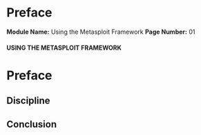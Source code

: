 <!--
 // Platform: Academy
// URL: https://academy.hackthebox.com/module/39/section/381
// Platform Version: V1
// Module ID: 39
// Module Name: Using the Metasploit Framework
// Module Difficulty: Easy
// Section ID: 381
// Section Title: Preface
// Page Title: Using the Metasploit Framework
// Page Number: 01
-->

# Preface

**Module Name:** Using the Metasploit Framework **Page Number:** 01

#### USING THE METASPLOIT FRAMEWORK

# Preface

## Discipline

## Conclusion

####